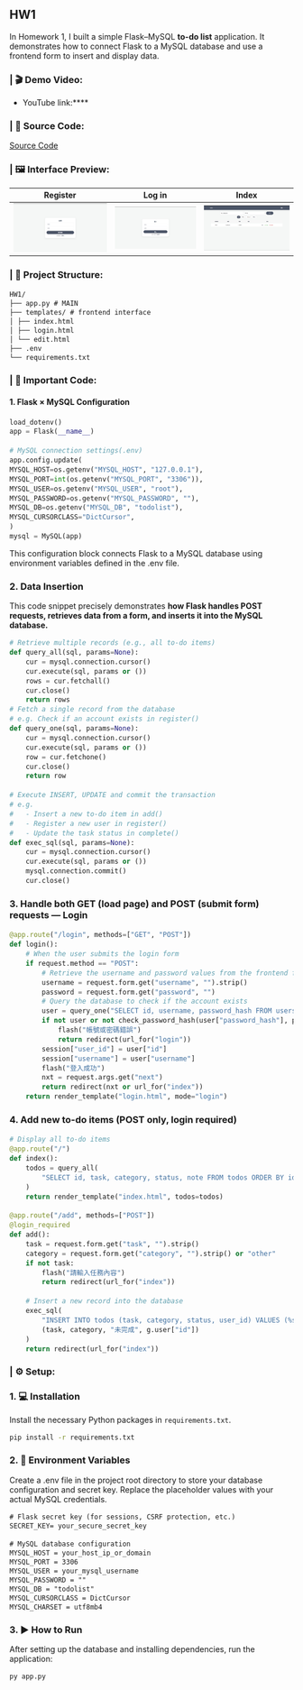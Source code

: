 ## HW1

In Homework 1, I built a simple Flask–MySQL **to-do list** application.
It demonstrates how to connect Flask to a MySQL database and use a frontend form to insert and display data.

### | 🎬 Demo Video:
- YouTube link:****

### | 🔗 Source Code:

[Source Code](https://github.com/PhoebeLu1011/1141-database/tree/main/HW1)

### | 🖼️ Interface Preview:

| Register | Log in | Index |
|----------|-----------|-----------|
| <img src="img/hw1_register.png" width="400"/> | <img src="img/hw1_login.png" width="400"/> | <img src="img/hw1_index.png" width="400"/> |

### | 📁 Project Structure:
```
HW1/
├── app.py # MAIN
├── templates/ # frontend interface
│ ├── index.html 
│ ├── login.html 
│ └── edit.html 
├── .env
└── requirements.txt
```
### | 🔗 Important Code:
#### 1. Flask × MySQL Configuration 

```py
load_dotenv()
app = Flask(__name__)

# MySQL connection settings(.env)
app.config.update(
MYSQL_HOST=os.getenv("MYSQL_HOST", "127.0.0.1"),
MYSQL_PORT=int(os.getenv("MYSQL_PORT", "3306")),
MYSQL_USER=os.getenv("MYSQL_USER", "root"),
MYSQL_PASSWORD=os.getenv("MYSQL_PASSWORD", ""),
MYSQL_DB=os.getenv("MYSQL_DB", "todolist"),
MYSQL_CURSORCLASS="DictCursor",
)
mysql = MySQL(app)
```
This configuration block connects Flask to a MySQL database using environment variables defined in the .env file.

### 2. Data Insertion 
This code snippet precisely demonstrates **how Flask handles POST requests, retrieves data from a form, and inserts it into the MySQL database.**
```py
# Retrieve multiple records (e.g., all to-do items)
def query_all(sql, params=None):
    cur = mysql.connection.cursor()
    cur.execute(sql, params or ())
    rows = cur.fetchall()
    cur.close()
    return rows
# Fetch a single record from the database
# e.g. Check if an account exists in register()
def query_one(sql, params=None):
    cur = mysql.connection.cursor()
    cur.execute(sql, params or ())
    row = cur.fetchone()
    cur.close()
    return row

# Execute INSERT, UPDATE and commit the transaction
# e.g. 
#   - Insert a new to-do item in add()
#   - Register a new user in register()
#   - Update the task status in complete()
def exec_sql(sql, params=None):
    cur = mysql.connection.cursor()
    cur.execute(sql, params or ())
    mysql.connection.commit()
    cur.close()

```
### 3. Handle both GET (load page) and POST (submit form) requests — Login
```py
@app.route("/login", methods=["GET", "POST"])
def login():
    # When the user submits the login form
    if request.method == "POST":
        # Retrieve the username and password values from the frontend form
        username = request.form.get("username", "").strip()
        password = request.form.get("password", "")
        # Query the database to check if the account exists
        user = query_one("SELECT id, username, password_hash FROM users WHERE username=%s", [username])
        if not user or not check_password_hash(user["password_hash"], password):
            flash("帳號或密碼錯誤")
            return redirect(url_for("login"))
        session["user_id"] = user["id"]
        session["username"] = user["username"]
        flash("登入成功")
        nxt = request.args.get("next")
        return redirect(nxt or url_for("index"))
    return render_template("login.html", mode="login")
```
### 4. Add new to-do items (POST only, login required)
```py
# Display all to-do items
@app.route("/")
def index():
    todos = query_all(
        "SELECT id, task, category, status, note FROM todos ORDER BY id DESC"
    )
    return render_template("index.html", todos=todos)

@app.route("/add", methods=["POST"])
@login_required
def add():
    task = request.form.get("task", "").strip()
    category = request.form.get("category", "").strip() or "other"
    if not task:
        flash("請輸入任務內容")
        return redirect(url_for("index"))
    
    # Insert a new record into the database
    exec_sql(
        "INSERT INTO todos (task, category, status, user_id) VALUES (%s, %s, %s, %s)",
        (task, category, "未完成", g.user["id"])
    )
    return redirect(url_for("index"))
```


### | ⚙️ Setup:
### 1. 💻 Installation 
Install the necessary Python packages in `requirements.txt`.
```bash
pip install -r requirements.txt
```
### 2. 🔑 Environment Variables
Create a .env file in the project root directory to store your database configuration and secret key. Replace the placeholder values with your actual MySQL credentials.
```env
# Flask secret key (for sessions, CSRF protection, etc.)
SECRET_KEY= your_secure_secret_key  

# MySQL database configuration
MYSQL_HOST = your_host_ip_or_domain
MYSQL_PORT = 3306
MYSQL_USER = your_mysql_username
MYSQL_PASSWORD = ""          
MYSQL_DB = "todolist"         
MYSQL_CURSORCLASS = DictCursor
MYSQL_CHARSET = utf8mb4
```
### 3. ▶ How to Run
After setting up the database and installing dependencies, run the application:
```python
py app.py
```




